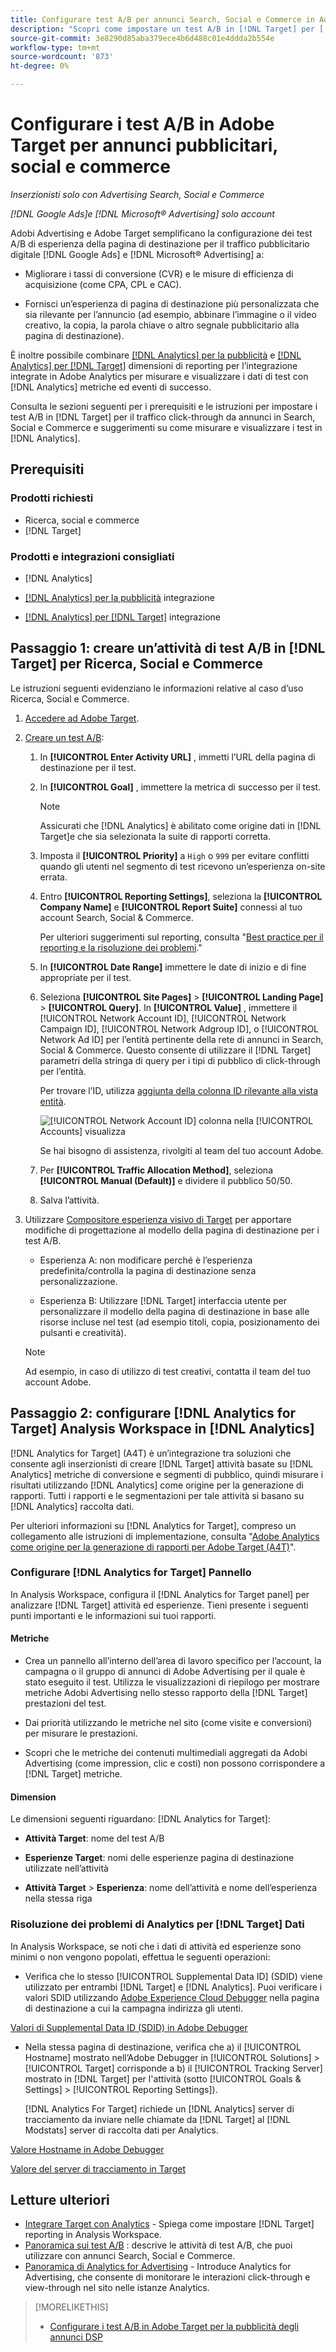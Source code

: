 ```yaml
---
title: Configurare test A/B per annunci Search, Social e Commerce in Adobi Advertising Adobe Target
description: "Scopri come impostare un test A/B in [!DNL Target] per [!DNL Google Ads] e [!DNL Microsoft® Advertising] annunci in Search, Social e Commerce."
source-git-commit: 3e8290d85aba379ece4b6d488c01e4ddda2b554e
workflow-type: tm+mt
source-wordcount: '873'
ht-degree: 0%

---
```


# Configurare i test A/B in Adobe Target per annunci pubblicitari, social e commerce

*Inserzionisti solo con Advertising Search, Social e Commerce*

*[!DNL Google Ads]e [!DNL Microsoft® Advertising] solo account*

Adobi Advertising e Adobe Target semplificano la configurazione dei test A/B di esperienza della pagina di destinazione per il traffico pubblicitario digitale [!DNL Google Ads] e [!DNL Microsoft® Advertising] a:

* Migliorare i tassi di conversione (CVR) e le misure di efficienza di acquisizione (come CPA, CPL e CAC).

* Fornisci un’esperienza di pagina di destinazione più personalizzata che sia rilevante per l’annuncio (ad esempio, abbinare l’immagine o il video creativo, la copia, la parola chiave o altro segnale pubblicitario alla pagina di destinazione).

È inoltre possibile combinare [[!DNL Analytics] per la pubblicità](/help/integrations/analytics/overview.md) e [[!DNL Analytics] per [!DNL Target]](https://experienceleague.adobe.com/docs/target/using/integrate/a4t/a4t.html) dimensioni di reporting per l’integrazione integrate in Adobe Analytics per misurare e visualizzare i dati di test con [!DNL Analytics] metriche ed eventi di successo.

Consulta le sezioni seguenti per i prerequisiti e le istruzioni per impostare i test A/B in [!DNL Target] per il traffico click-through da annunci in Search, Social e Commerce e suggerimenti su come misurare e visualizzare i test in [!DNL Analytics].

## Prerequisiti

### Prodotti richiesti

* Ricerca, social e commerce
* [!DNL Target]

### Prodotti e integrazioni consigliati

* [!DNL Analytics]

* [[!DNL Analytics] per la pubblicità](/help/integrations/analytics/overview.md) integrazione<!-- necessary for testing view-throughs, which most advertisers want to do -->

* [[!DNL Analytics] per [!DNL Target]](https://experienceleague.adobe.com/docs/target/using/integrate/a4t/a4t.html) integrazione

## Passaggio 1: creare un’attività di test A/B in [!DNL Target] per Ricerca, Social e Commerce

Le istruzioni seguenti evidenziano le informazioni relative al caso d’uso Ricerca, Social e Commerce.

1. [Accedere ad Adobe Target](https://experienceleague.adobe.com/docs/target/using/introduction/target-access-from-mac.html).

1. [Creare un test A/B](https://experienceleague.adobe.com/docs/target/using/activities/abtest/create/test-create-ab.html):

   1. In **[!UICONTROL Enter Activity URL]** , immetti l’URL della pagina di destinazione per il test.

   1. In **[!UICONTROL Goal]** , immettere la metrica di successo per il test.

      >[!NOTE]
      >
      >Assicurati che [!DNL Analytics] è abilitato come origine dati in [!DNL Target]e che sia selezionata la suite di rapporti corretta.

   1. Imposta il **[!UICONTROL Priority]** a `High` o `999` per evitare conflitti quando gli utenti nel segmento di test ricevono un’esperienza on-site errata.


   1. Entro **[!UICONTROL Reporting Settings]**, seleziona la **[!UICONTROL Company Name]** e **[!UICONTROL Report Suite]** connessi al tuo account Search, Social &amp; Commerce.

      Per ulteriori suggerimenti sul reporting, consulta &quot;[Best practice per il reporting e la risoluzione dei problemi](https://experienceleague.adobe.com/docs/analytics/analyze/reports-analytics/report-troubleshooting.html).&quot;

   1. In **[!UICONTROL Date Range]** immettere le date di inizio e di fine appropriate per il test.

   1. Seleziona **[!UICONTROL Site Pages]** > **[!UICONTROL Landing Page]** > **[!UICONTROL Query]**. In **[!UICONTROL Value]** , immettere il [!UICONTROL Network Account ID], [!UICONTROL Network Campaign ID], [!UICONTROL Network Adgroup ID], o [!UICONTROL Network Ad ID] per l’entità pertinente della rete di annunci in Search, Social &amp; Commerce. Questo consente di utilizzare il [!DNL Target] parametri della stringa di query per i tipi di pubblico di click-through per l’entità.

      Per trovare l’ID, utilizza [aggiunta della colonna ID rilevante alla vista entità](/help/search-social-commerce/common-tasks/data-views/custom-default-views-manage.md).

      ![[!UICONTROL Network Account ID] colonna nella [!UICONTROL Accounts] visualizza](/help/integrations/assets/target-search-id.png "[!UICONTROL Network Account ID] colonna nella [!UICONTROL Accounts] visualizza")

      Se hai bisogno di assistenza, rivolgiti al team del tuo account Adobe.

   1. Per **[!UICONTROL Traffic Allocation Method]**, seleziona **[!UICONTROL Manual (Default)]** e dividere il pubblico 50/50.

   1. Salva l’attività.

1. Utilizzare [Compositore esperienza visivo di Target](https://experienceleague.adobe.com/docs/target/using/activities/abtest/create/test-create-ab.html) per apportare modifiche di progettazione al modello della pagina di destinazione per i test A/B.

   * Esperienza A: non modificare perché è l’esperienza predefinita/controlla la pagina di destinazione senza personalizzazione.

   * Esperienza B: Utilizzare [!DNL Target] interfaccia utente per personalizzare il modello della pagina di destinazione in base alle risorse incluse nel test (ad esempio titoli, copia, posizionamento dei pulsanti e creatività).

   >[!NOTE]
   >
   >Ad esempio, in caso di utilizzo di test creativi, contatta il team del tuo account Adobe.

## Passaggio 2: configurare [!DNL Analytics for Target] Analysis Workspace in [!DNL Analytics]

[!DNL Analytics for Target] (A4T) è un’integrazione tra soluzioni che consente agli inserzionisti di creare [!DNL Target] attività basate su [!DNL Analytics] metriche di conversione e segmenti di pubblico, quindi misurare i risultati utilizzando [!DNL Analytics] come origine per la generazione di rapporti. Tutti i rapporti e le segmentazioni per tale attività si basano su [!DNL Analytics] raccolta dati.

Per ulteriori informazioni su [!DNL Analytics for Target], compreso un collegamento alle istruzioni di implementazione, consulta &quot;[Adobe Analytics come origine per la generazione di rapporti per Adobe Target (A4T)](https://experienceleague.adobe.com/docs/target/using/integrate/a4t/a4t.html)&quot;.

### Configurare [!DNL Analytics for Target] Pannello

In Analysis Workspace, configura il [!DNL Analytics for Target panel] per analizzare [!DNL Target] attività ed esperienze. Tieni presente i seguenti punti importanti e le informazioni sui tuoi rapporti.

#### Metriche

* Crea un pannello all’interno dell’area di lavoro specifico per l’account, la campagna o il gruppo di annunci di Adobe Advertising<!-- only applicable entities? --> per il quale è stato eseguito il test. Utilizza le visualizzazioni di riepilogo per mostrare metriche Adobi Advertising nello stesso rapporto della [!DNL Target] prestazioni del test.

* Dai priorità utilizzando le metriche nel sito (come visite e conversioni) per misurare le prestazioni.

* Scopri che le metriche dei contenuti multimediali aggregati da Adobi Advertising (come impression, clic e costi) non possono corrispondere a [!DNL Target] metriche.

#### Dimension

Le dimensioni seguenti riguardano: [!DNL Analytics for Target]:

* **Attività Target**: nome del test A/B

* **Esperienze Target**: nomi delle esperienze pagina di destinazione utilizzate nell’attività

* **Attività Target** > **Esperienza**: nome dell’attività e nome dell’esperienza nella stessa riga

### Risoluzione dei problemi di Analytics per [!DNL Target] Dati

In Analysis Workspace, se noti che i dati di attività ed esperienze sono minimi o non vengono popolati, effettua le seguenti operazioni:

* Verifica che lo stesso [!UICONTROL Supplemental Data ID] (SDID) viene utilizzato per entrambi [!DNL Target] e [!DNL Analytics]. Puoi verificare i valori SDID utilizzando [Adobe Experience Cloud Debugger](https://experienceleague.adobe.com/docs/target-learn/tutorials/troubleshooting/troubleshoot-with-the-experience-cloud-debugger.html) nella pagina di destinazione a cui la campagna indirizza gli utenti.

[Valori di Supplemental Data ID (SDID) in Adobe Debugger](/help/integrations/assets/target-troubleshooting-sdid.png)

* Nella stessa pagina di destinazione, verifica che a) il [!UICONTROL Hostname] mostrato nell’Adobe Debugger in [!UICONTROL Solutions] > [!UICONTROL Target] corrisponde a b) il [!UICONTROL Tracking Server] mostrato in [!DNL Target] per l&#39;attività (sotto [!UICONTROL Goals & Settings] > [!UICONTROL Reporting Settings]).

  [!DNL Analytics For Target] richiede un [!DNL Analytics] server di tracciamento da inviare nelle chiamate da [!DNL Target] al [!DNL Modstats] server di raccolta dati per Analytics.<!-- just "to Analytics?"-->

[Valore Hostname in Adobe Debugger](/help/integrations/assets/target-troubleshooting-hostname.png)

[Valore del server di tracciamento in Target](/help/integrations/assets/target-troubleshooting-tracking-server.png)

## Letture ulteriori

* [Integrare Target con Analytics](https://experienceleague.adobe.com/docs/target-learn/tutorials/integrations/3.2-target-analytics.html) - Spiega come impostare [!DNL Target] reporting in Analysis Workspace.
* [Panoramica sui test A/B](https://experienceleague.adobe.com/docs/target/using/activities/abtest/test-ab.html) : descrive le attività di test A/B, che puoi utilizzare con annunci Search, Social e Commerce.
* [Panoramica di Analytics for Advertising](/help/integrations/analytics/overview.md) - Introduce Analytics for Advertising, che consente di monitorare le interazioni click-through e view-through nel sito nelle istanze Analytics.

>[!MORELIKETHIS]
>
>* [Configurare i test A/B in Adobe Target per la pubblicità degli annunci DSP](ab-tests-dsp.md)
